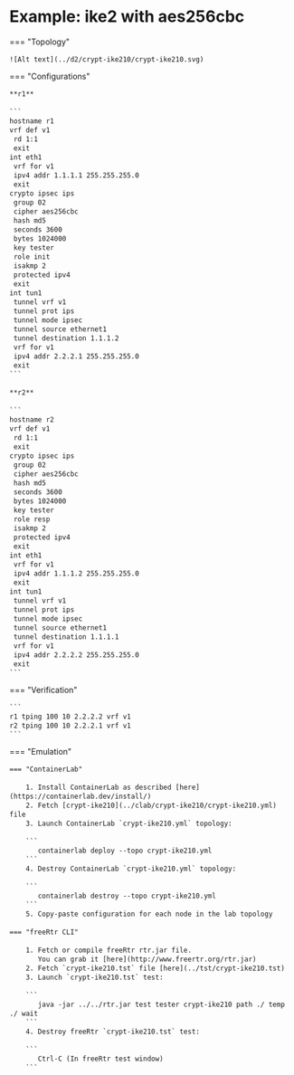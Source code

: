 # Example: ike2 with aes256cbc

=== "Topology"

    ![Alt text](../d2/crypt-ike210/crypt-ike210.svg)

=== "Configurations"

    **r1**

    ```
    hostname r1
    vrf def v1
     rd 1:1
     exit
    int eth1
     vrf for v1
     ipv4 addr 1.1.1.1 255.255.255.0
     exit
    crypto ipsec ips
     group 02
     cipher aes256cbc
     hash md5
     seconds 3600
     bytes 1024000
     key tester
     role init
     isakmp 2
     protected ipv4
     exit
    int tun1
     tunnel vrf v1
     tunnel prot ips
     tunnel mode ipsec
     tunnel source ethernet1
     tunnel destination 1.1.1.2
     vrf for v1
     ipv4 addr 2.2.2.1 255.255.255.0
     exit
    ```

    **r2**

    ```
    hostname r2
    vrf def v1
     rd 1:1
     exit
    crypto ipsec ips
     group 02
     cipher aes256cbc
     hash md5
     seconds 3600
     bytes 1024000
     key tester
     role resp
     isakmp 2
     protected ipv4
     exit
    int eth1
     vrf for v1
     ipv4 addr 1.1.1.2 255.255.255.0
     exit
    int tun1
     tunnel vrf v1
     tunnel prot ips
     tunnel mode ipsec
     tunnel source ethernet1
     tunnel destination 1.1.1.1
     vrf for v1
     ipv4 addr 2.2.2.2 255.255.255.0
     exit
    ```

=== "Verification"

    ```
    r1 tping 100 10 2.2.2.2 vrf v1
    r2 tping 100 10 2.2.2.1 vrf v1
    ```

=== "Emulation"

    === "ContainerLab"

        1. Install ContainerLab as described [here](https://containerlab.dev/install/)  
        2. Fetch [crypt-ike210](../clab/crypt-ike210/crypt-ike210.yml) file  
        3. Launch ContainerLab `crypt-ike210.yml` topology:  

        ```
           containerlab deploy --topo crypt-ike210.yml  
        ```
        4. Destroy ContainerLab `crypt-ike210.yml` topology:  

        ```
           containerlab destroy --topo crypt-ike210.yml  
        ```
        5. Copy-paste configuration for each node in the lab topology

    === "freeRtr CLI"

        1. Fetch or compile freeRtr rtr.jar file.  
           You can grab it [here](http://www.freertr.org/rtr.jar)  
        2. Fetch `crypt-ike210.tst` file [here](../tst/crypt-ike210.tst)  
        3. Launch `crypt-ike210.tst` test:  

        ```
           java -jar ../../rtr.jar test tester crypt-ike210 path ./ temp ./ wait
        ```
        4. Destroy freeRtr `crypt-ike210.tst` test:  

        ```
           Ctrl-C (In freeRtr test window)
        ```

